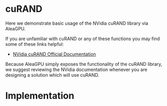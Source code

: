 # cuRAND

Here we demonstrate basic usage of the NVidia cuRAND library via AleaGPU.

If you are unfamiliar with cuRAND or any of these functions you may find
some of these links helpful:

  - [NVidia cuRAND Official Documentation](http://docs.nvidia.com/cuda/curand/index.html#introduction)

Because AleaGPU simply exposes the functionality of the cuRAND library, we suggest reviewing the NVidia documentation whenever you are designing a solution which will use cuRAND. 

# Implementation



